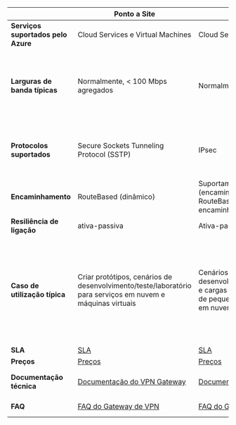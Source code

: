 |  | **Ponto a Site** | **Site a Site** | **ExpressRoute** |
| --- | --- | --- | --- |
| **Serviços suportados pelo Azure** |Cloud Services e Virtual Machines |Cloud Services e Virtual Machines |[Lista de serviços](../articles/expressroute/expressroute-faqs.md#supported-services) |
| **Larguras de banda típicas** |Normalmente, < 100 Mbps agregados |Normalmente, < 1 Gbps agregado |50 Mbps, 100 Mbps, 200 Mbps, 500 Mbps, 1 Gbps, 2 Gbps, 5 Gbps, 10 Gbps |
| **Protocolos suportados** |Secure Sockets Tunneling Protocol (SSTP) |IPsec |Ligação direta por VLANs, tecnologias VPN do NSP (MPLS, VPLS,...) |
| **Encaminhamento** |RouteBased (dinâmico) |Suportamos PolicyBased (encaminhamento estático) e RouteBased (VPN de encaminhamento dinâmico) |BGP |
| **Resiliência de ligação** |ativa-passiva |Ativa-passiva ou ativo-ativo |ativa-ativa |
| **Caso de utilização típica** |Criar protótipos, cenários de desenvolvimento/teste/laboratório para serviços em nuvem e máquinas virtuais |Cenários de desenvolvimento/teste/laboratório e cargas de trabalho de produção de pequena escala para serviços em nuvem e máquinas virtuais |Aceder tooall Azure serviços (lista validada) empresarial e o missão cargas de trabalho críticas, cópia de segurança, macrodados, Azure como um site de DR |
| **SLA** |[SLA](https://azure.microsoft.com/support/legal/sla/) |[SLA](https://azure.microsoft.com/support/legal/sla/) |[SLA](https://azure.microsoft.com/support/legal/sla/) |
| **Preços** |[Preços](https://azure.microsoft.com/pricing/details/vpn-gateway/) |[Preços](https://azure.microsoft.com/pricing/details/vpn-gateway/) |[Preços](https://azure.microsoft.com/pricing/details/expressroute/) |
| **Documentação técnica** |[Documentação do VPN Gateway](https://azure.microsoft.com/documentation/services/vpn-gateway/) |[Documentação do VPN Gateway](https://azure.microsoft.com/documentation/services/vpn-gateway/) |[Documentação do ExpressRoute](https://azure.microsoft.com/documentation/services/expressroute/) |
| **FAQ** |[FAQ do Gateway de VPN](../articles/vpn-gateway/vpn-gateway-vpn-faq.md) |[FAQ do Gateway de VPN](../articles/vpn-gateway/vpn-gateway-vpn-faq.md) |[FAQ do ExpressRoute](../articles/expressroute/expressroute-faqs.md) |

